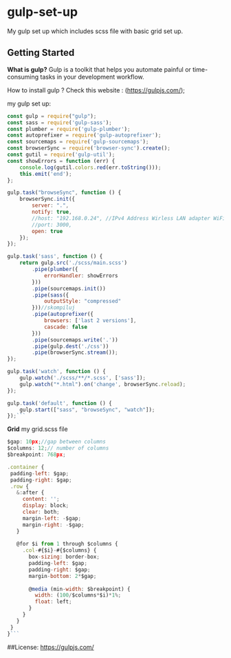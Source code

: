 # gulp-set-up

My gulp set up which includes scss file with basic grid set up.

## Getting Started

**What is gulp?**
Gulp is a toolkit that helps you automate painful or time-consuming tasks in your development workflow.

How to install gulp ? Check this website : (https://gulpjs.com/);

my gulp set up:

```JavaScript
const gulp = require("gulp");
const sass = require('gulp-sass');
const plumber = require('gulp-plumber');
const autoprefixer = require('gulp-autoprefixer');
const sourcemaps = require('gulp-sourcemaps');
const browserSync = require('browser-sync').create();
const gutil = require('gulp-util');
const showErrors = function (err) {
    console.log(gutil.colors.red(err.toString()));
    this.emit('end');
};

gulp.task("browseSync", function () {
    browserSync.init({
        server: ".",
        notify: true,
        //host: "192.168.0.24", //IPv4 Address Wirless LAN adapter WiFi from ipconfig
        //port: 3000,
        open: true 
    });
});

gulp.task('sass', function () {
    return gulp.src('./scss/main.scss')
        .pipe(plumber({
            errorHandler: showErrors
        }))
        .pipe(sourcemaps.init())
        .pipe(sass({
            outputStyle: "compressed"
        }))//skompiluj
        .pipe(autoprefixer({ 
            browsers: ['last 2 versions'],
            cascade: false
        }))
        .pipe(sourcemaps.write('.'))
        .pipe(gulp.dest('./css'))
        .pipe(browserSync.stream());
});

gulp.task('watch', function () {
    gulp.watch('./scss/**/*.scss', ['sass']);
    gulp.watch("*.html").on('change', browserSync.reload);
});

gulp.task('default', function () {
    gulp.start(["sass", "browseSync", "watch"]);
});```

```
 **Grid** 
 my grid.scss file
 ```JavaScript
 $gap: 10px;//gap between columns
 $columns: 12;// number of columns
 $breakpoint: 768px; 
 
.container {
  padding-left: $gap;
  padding-right: $gap;
  .row {
    &:after {
      content: '';
      display: block;
      clear: both;
      margin-left: -$gap;
      margin-right: -$gap;
    }
    
    @for $i from 1 through $columns {
      .col-#{$i}-#{$columns} {
        box-sizing: border-box;
        padding-left: $gap;
        padding-right: $gap;
        margin-bottom: 2*$gap;
        
        @media (min-width: $breakpoint) {
          width: (100/$columns*$i)*1%;
          float: left;
        }
      }
    }
  }
}```
```
##License: https://gulpjs.com/
